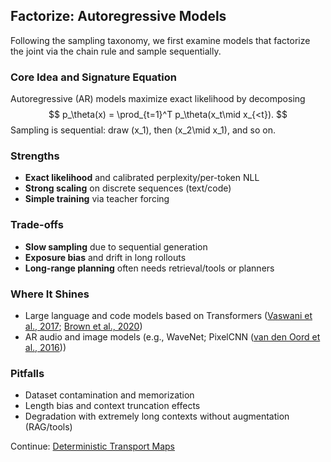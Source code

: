 ## Factorize: Autoregressive Models

Following the sampling taxonomy, we first examine models that factorize the joint via the chain rule and sample sequentially.

### Core Idea and Signature Equation
Autoregressive (AR) models maximize exact likelihood by decomposing
$$
p_\theta(x) = \prod_{t=1}^T p_\theta(x_t\mid x_{<t}).
$$
Sampling is sequential: draw \(x_1\), then \(x_2\mid x_1\), and so on.

### Strengths
- **Exact likelihood** and calibrated perplexity/per-token NLL
- **Strong scaling** on discrete sequences (text/code)
- **Simple training** via teacher forcing

### Trade-offs
- **Slow sampling** due to sequential generation
- **Exposure bias** and drift in long rollouts
- **Long-range planning** often needs retrieval/tools or planners

### Where It Shines
- Large language and code models based on Transformers \([Vaswani et al., 2017](https://arxiv.org/abs/1706.03762); [Brown et al., 2020](https://arxiv.org/abs/2005.14165))
- AR audio and image models (e.g., WaveNet; PixelCNN \([van den Oord et al., 2016](https://arxiv.org/abs/1601.06759)))

### Pitfalls
- Dataset contamination and memorization
- Length bias and context truncation effects
- Degradation with extremely long contexts without augmentation (RAG/tools)

Continue: [Deterministic Transport Maps](./04-deterministic-transport-maps.md)


